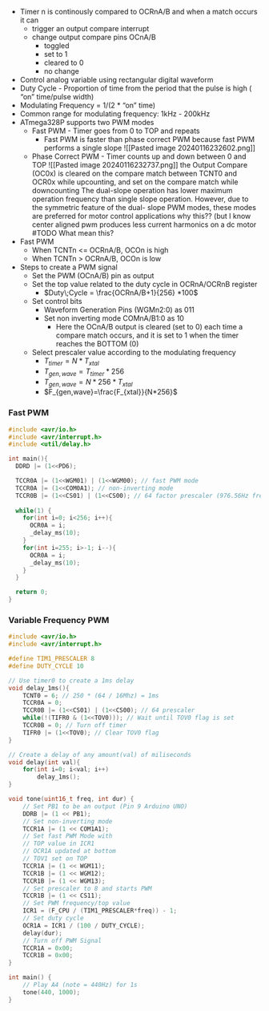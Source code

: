 - Timer n is continously compared to OCRnA/B and when a match occurs it can
	- trigger an output compare interrupt
	- change output compare pins OCnA/B
		- toggled
		- set to 1
		- cleared to 0
		- no change
- Control analog variable using rectangular digital waveform
- Duty Cycle - Proportion of time from the period that the pulse is high ( “on” time/pulse width)
- Modulating Frequency = 1/(2 * “on” time)
- Common range for modulating frequency: 1kHz - 200kHz
- ATmega328P supports two PWM modes
	- Fast PWM - Timer goes from 0 to TOP and repeats
		- Fast PWM is faster than phase correct PWM because fast PWM performs a single slope
		![[Pasted image 20240116232602.png]]
	- Phase Correct PWM - Timer counts up and down between 0 and TOP
		![[Pasted image 20240116232737.png]]
		 the Output Compare (OC0x) is cleared
on the compare match between TCNT0 and OCR0x while upcounting, and set on the compare match while
downcounting  The dual-slope operation has lower
maximum operation frequency than single slope operation. However, due to the symmetric feature of the dual-
slope PWM modes, these modes are preferred for motor control applications why this?? (but I know center aligned pwm produces less current harmonics on a dc motor #TODO What mean this?
- Fast PWM
	- When TCNTn <= OCRnA/B, OCOn is high
	- When TCNTn > OCRnA/B, OCOn is low
- Steps to create a PWM signal
	- Set the PWM (OCnA/B) pin as output
	- Set the top value related to the duty cycle in OCRnA/OCRnB register
		- $Duty\;Cycle = \frac{OCRnA/B+1}{256} *100$
	- Set control bits
		- Waveform Generation Pins (WGMn2:0) as 011
		- Set non inverting mode COMnA/B1:0 as 10
			- Here the OCnA/B output is cleared (set to 0) each time a compare match occurs, and it is set to 1 when the timer reaches the BOTTOM (0)
	- Select prescaler value according to the modulating frequency
		- $T_{timer} = N* T_{xtal}$
		- $T_{gen,wave}=T_{timer}*256$
		- $T_{gen,wave}=N*256*T_{xtal}$
		- $F_{gen,wave}=\frac{F_{xtal}}{N*256}$

### Fast PWM
```c
#include <avr/io.h>
#include <avr/interrupt.h>
#include <util/delay.h>

int main(){
  DDRD |= (1<<PD6);

  TCCR0A |= (1<<WGM01) | (1<<WGM00); // fast PWM mode
  TCCR0A |= (1<<COM0A1); // non-inverting mode
  TCCR0B |= (1<<CS01) | (1<<CS00); // 64 factor prescaler (976.56Hz freq)
  
  while(1) {
    for(int i=0; i<256; i++){
      OCR0A = i;
      _delay_ms(10);
    }
    for(int i=255; i>-1; i--){
      OCR0A = i;
      _delay_ms(10);
    }
  }

  return 0;
}
```

### Variable Frequency PWM
```c
#include <avr/io.h>
#include <avr/interrupt.h>

#define TIM1_PRESCALER 8
#define DUTY_CYCLE 10

// Use timer0 to create a 1ms delay
void delay_1ms(){
	TCNT0 = 6; // 250 * (64 / 16Mhz) = 1ms
	TCCR0A = 0;
	TCCR0B |= (1<<CS01) | (1<<CS00); // 64 prescaler
	while(!(TIFR0 & (1<<TOV0))); // Wait until TOV0 flag is set
	TCCR0B = 0; // Turn off timer
	TIFR0 |= (1<<TOV0); // Clear TOV0 flag
}

// Create a delay of any amount(val) of miliseconds
void delay(int val){
	for(int i=0; i<val; i++)
		delay_1ms();
}

void tone(uint16_t freq, int dur) {
	// Set PB1 to be an output (Pin 9 Arduino UNO)
	DDRB |= (1 << PB1);
	// Set non-inverting mode
	TCCR1A |= (1 << COM1A1);
	// Set fast PWM Mode with
	// TOP value in ICR1
	// OCR1A updated at bottom
	// TOV1 set on TOP
	TCCR1A |= (1 << WGM11);
	TCCR1B |= (1 << WGM12);
	TCCR1B |= (1 << WGM13);
	// Set prescaler to 8 and starts PWM
	TCCR1B |= (1 << CS11);
	// Set PWM frequency/top value
	ICR1 = (F_CPU / (TIM1_PRESCALER*freq)) - 1;
	// Set duty cycle
	OCR1A = ICR1 / (100 / DUTY_CYCLE);
	delay(dur);
	// Turn off PWM Signal
	TCCR1A = 0x00;
	TCCR1B = 0x00;  
}

int main() {
	// Play A4 (note = 440Hz) for 1s
	tone(440, 1000);
}
```

